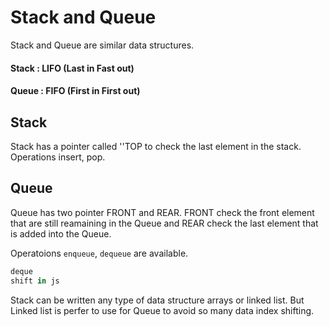 # Stack and Queue

Stack and Queue are similar data structures.

#### Stack : LIFO (Last in Fast out)
#### Queue : FIFO (First in First out)

## Stack
Stack has a pointer called ''TOP to check the last element in the stack.
Operations insert, pop.


## Queue

Queue has two pointer FRONT and REAR.
FRONT check the front element that are still reamaining in the Queue and REAR check the last element that is added into the Queue.

Operatoions `enqueue`, `dequeue` are available.

```js 
deque
shift in js
```


Stack can be written any type of data structure arrays or linked list.
But Linked list is perfer to use for Queue to avoid so many data index shifting.
